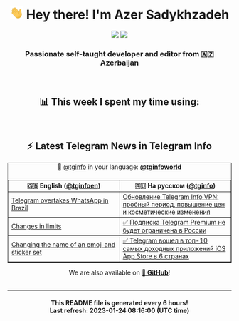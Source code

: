 <div align="center">
	<div>
		<h1>
      <img src="./assets/hi.gif" width="30px"> Hey there! I'm Azer Sadykhzadeh
    </h1>
    <img height="18" src="https://komarev.com/ghpvc/?username=sadykhzadeh&label=Views&color=2081c1&style=flat-square" />
		<a href="https://wakatime.com/@Azer"> <img height="18" src="https://wakatime.com/badge/user/f80ae27a-c328-426f-a381-bc84136e2dd6.svg" /> </a>
    <h3>
      Passionate self-taught developer and editor from 🇦🇿 Azerbaijan
    </h3>
  </div>
  <br>

<h2>📊 This week I spent my time using:</h2>

<!--START_SECTION:waka-->
<!--END_SECTION:waka-->

<br>

<h2>⚡️ Latest Telegram News in Telegram Info</h2>
  <table border>
		<tr>
			<th width="50%">🇬🇧 English (<a href="https://t.me/tginfoen">@tginfoen</a>)</th>
			<th>🇷🇺 На русском (<a href="https://t.me/tginfo">@tginfo</a>)</th>
		</tr>
		<caption>🚩 <a href="https://t.me/tginfo">@tginfo</a> in your language: <a href="https://t.me/tginfoworld"><b>@tginfoworld</b></a><caption/>
  <tr><td><a href="https://t.me/tginfoen/1595">Telegram overtakes WhatsApp in Brazil</a></td>
    <td><a href="https://t.me/tginfo/3571">Обновление Telegram Info VPN: пробный период, повышение цен и косметические изменения</a></td></tr><tr><td><a href="https://t.me/tginfoen/1594">Changes in limits</a></td>
    <td><a href="https://t.me/tginfo/3570">✅ Подписка Telegram Premium не будет ограничена в России</a></td></tr><tr><td><a href="https://t.me/tginfoen/1593">Changing the name of an emoji and sticker set</a></td>
    <td><a href="https://t.me/tginfo/3569">✅ Telegram вошел в топ-10 самых доходных приложений iOS App Store в 6 странах</a></td></tr>
</table>
We are also available on <a href="https://github.com/tginfo"><b>🐙 GitHub</b></a>!
</div>

<br>
<hr>
<h4 align="center">This README file is generated <b>every 6 hours</b>!</br>Last refresh: <b>2023-01-24 08:16:00 (UTC time)</b></h4>
